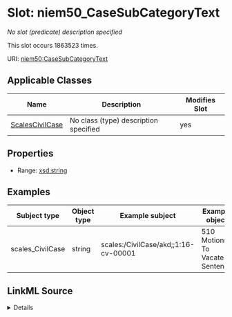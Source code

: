 

# Slot: niem50_CaseSubCategoryText


_No slot (predicate) description specified_






This slot occurs 1863523 times.


URI: [niem50:CaseSubCategoryText](http://release.niem.gov/niem/niem-core/5.0/CaseSubCategoryText)



<!-- no inheritance hierarchy -->





## Applicable Classes

| Name | Description | Modifies Slot |
| --- | --- | --- |
| [ScalesCivilCase](../classes/ScalesCivilCase.md) | No class (type) description specified |  yes  |







## Properties

* Range: [xsd:string](http://www.w3.org/2001/XMLSchema#string)






## Examples

| Subject type | Object type | Example subject | Example object | Occurrences |
| --- | --- | --- | --- | --- |
| scales_CivilCase | string | scales:/CivilCase/akd;;1:16-cv-00001 | 510 Motions To Vacate Sentence | 1863523 |




## LinkML Source

<details>

```yaml
name: niem50_CaseSubCategoryText
annotations:
  count:
    tag: count
    value: 1863523
description: No slot (predicate) description specified
examples:
- object:
    example_object: 510 Motions To Vacate Sentence
    example_object_type: string
    example_predicate: niem50:CaseSubCategoryText
    example_subject: scales:/CivilCase/akd;;1:16-cv-00001
    example_subject_type: scales_CivilCase
from_schema: scales-kg
rank: 1000
slot_uri: niem50:CaseSubCategoryText
alias: niem50_CaseSubCategoryText
domain_of:
- scales_CivilCase
range: string

```
</details>